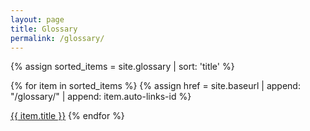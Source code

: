 ```yaml
---
layout: page
title: Glossary
permalink: /glossary/
---
```


{% assign sorted_items = site.glossary | sort: 'title' %}

{% for item in sorted_items %}
{% assign href = site.baseurl | append: "/glossary/" | append: item.auto-links-id %}

<a class="glossary" href="{{ href }}">{{ item.title }}</a>
{% endfor %}
